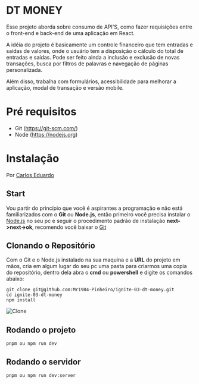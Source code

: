 # DT MONEY

Esse projeto aborda sobre consumo de API'S, como fazer requisições entre o front-end e back-end de uma aplicação em React.

A idéia do projeto é basicamente um controle financeiro que tem entradas e saídas de valores, onde o usuário tem a disposição o cálculo do total de entradas e saídas. Pode ser feito ainda a inclusão e exclusão de novas transações, busca por filtros de palavras e navegação de páginas personalizada.

Além disso, trabalha com formulários, acessibilidade para melhorar a aplicação, modal de transação e versão mobile.

# Pré requisitos

- Git (https://git-scm.com/)
- Node (https://nodejs.org)

# Instalação

Por [Carlos Eduardo](https://github.com/Mr1984-Pinheiro)

## Start

Vou partir do princípio que você é aspirantes a programação e não está familiarizados com o **Git** ou **Node.js**, então primeiro você precisa instalar o [Node.js](https://nodejs.org/en/) no seu pc e seguir o procedimento padrão de instalação **next->next->ok**, recomendo você baixar o [Git](https://git-scm.com/downloads) 

## Clonando o Repositório

Com o Git e o Node.js instalado na sua maquina e a **URL** do projeto em mãos, cria em algum lugar do seu pc uma pasta para criarmos uma copia do repositório, dentro dela abra o **cmd** ou **powershell** e digite os comandos abaixo:

```
git clone git@github.com:Mr1984-Pinheiro/ignite-03-dt-money.git
cd ignite-03-dt-money
npm install
```

![Clone](https://i.imgsafe.org/ca/caed010086.gif)

## Rodando o projeto
```
pnpm ou npm run dev

```

## Rodando o servidor
```
pnpm ou npm run dev:server

```
